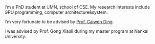 
I'm a PhD student at UMN, school of CSE. My research interests include GPU programming, computer architecture&system. 

I'm very fortunate to be advised by [Prof. Caiwen Ding](https://caiwending.github.io/web/home.html). 

I was advised by Prof. Gong Xiaoli during my master program at Nankai University.

